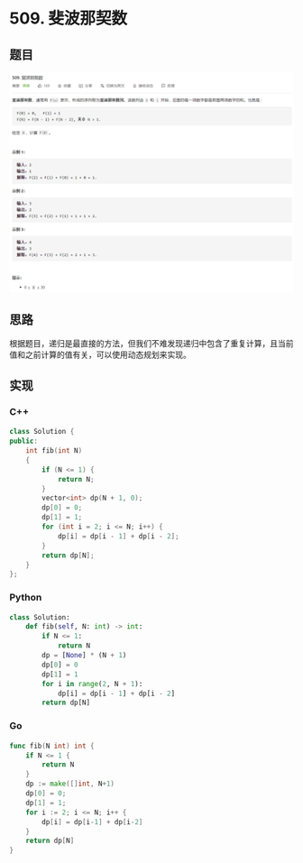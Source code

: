 # 509. 斐波那契数

## 题目

![](https://raw.githubusercontent.com/AZMDDY/imgs/master/20201026201401.png)

## 思路

根据题目，递归是最直接的方法，但我们不难发现递归中包含了重复计算，且当前值和之前计算的值有关，可以使用动态规划来实现。

## 实现

### C++

```cpp
class Solution {
public:
    int fib(int N)
    {
        if (N <= 1) {
            return N;
        }
        vector<int> dp(N + 1, 0);
        dp[0] = 0;
        dp[1] = 1;
        for (int i = 2; i <= N; i++) {
            dp[i] = dp[i - 1] + dp[i - 2];
        }
        return dp[N];
    }
};
```

### Python

```python
class Solution:
    def fib(self, N: int) -> int:
        if N <= 1:
            return N
        dp = [None] * (N + 1)
        dp[0] = 0
        dp[1] = 1
        for i in range(2, N + 1):
            dp[i] = dp[i - 1] + dp[i - 2]
        return dp[N]
```

### Go

```go
func fib(N int) int {
	if N <= 1 {
		return N
	}
	dp := make([]int, N+1)
	dp[0] = 0;
	dp[1] = 1;
	for i := 2; i <= N; i++ {
		dp[i] = dp[i-1] + dp[i-2]
	}
	return dp[N]
}
```
